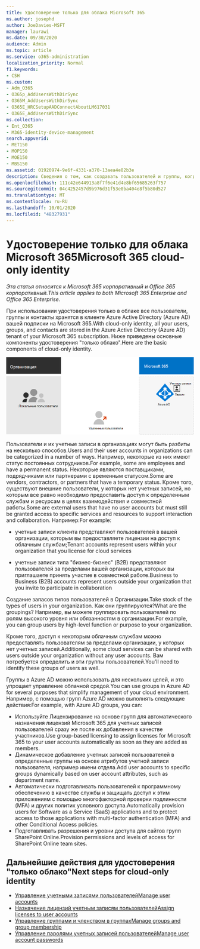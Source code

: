 ```yaml
---
title: Удостоверение только для облака Microsoft 365
ms.author: josephd
author: JoeDavies-MSFT
manager: laurawi
ms.date: 09/30/2020
audience: Admin
ms.topic: article
ms.service: o365-administration
localization_priority: Normal
f1.keywords:
- CSH
ms.custom:
- Adm_O365
- O365p_AddUsersWithDirSync
- O365M_AddUsersWithDirSync
- O365E_HRCSetupAADConnectAboutLM617031
- O365E_AddUsersWithDirSync
ms.collection:
- Ent_O365
- M365-identity-device-management
search.appverid:
- MET150
- MOP150
- MOE150
- MBS150
ms.assetid: 01920974-9e6f-4331-a370-13aea4e82b3e
description: Сведения о том, как создавать пользователей и группы, когда ваша подписка на Microsoft 365 использует удостоверение, доступное только для облака.
ms.openlocfilehash: 111c42e644913a8f7f6e41d4e8bf65685263f757
ms.sourcegitcommit: 04c4252457d9b976d31f53e0ba404e8f5b80d527
ms.translationtype: MT
ms.contentlocale: ru-RU
ms.lasthandoff: 10/01/2020
ms.locfileid: "48327931"
---
```

# <a name="microsoft-365-cloud-only-identity"></a><span data-ttu-id="99b1a-103">Удостоверение только для облака Microsoft 365</span><span class="sxs-lookup"><span data-stu-id="99b1a-103">Microsoft 365 cloud-only identity</span></span>

<span data-ttu-id="99b1a-104">*Эта статья относится к Microsoft 365 корпоративный и Office 365 корпоративный.*</span><span class="sxs-lookup"><span data-stu-id="99b1a-104">*This article applies to both Microsoft 365 Enterprise and Office 365 Enterprise.*</span></span>

<span data-ttu-id="99b1a-105">При использовании удостоверения только в облаке все пользователи, группы и контакты хранятся в клиенте Azure Active Directory (Azure AD) вашей подписки на Microsoft 365.</span><span class="sxs-lookup"><span data-stu-id="99b1a-105">With cloud-only identity, all your users, groups, and contacts are stored in the Azure Active Directory (Azure AD) tenant of your Microsoft 365 subscription.</span></span> <span data-ttu-id="99b1a-106">Ниже приведены основные компоненты удостоверения "только облако".</span><span class="sxs-lookup"><span data-stu-id="99b1a-106">Here are the basic components of cloud-only identity.</span></span>
 
![Основные компоненты удостоверения "только облако"](../media/about-microsoft-365-identity/cloud-only-identity.png)

<span data-ttu-id="99b1a-108">Пользователи и их учетные записи в организациях могут быть разбиты на несколько способов.</span><span class="sxs-lookup"><span data-stu-id="99b1a-108">Users and their user accounts in organizations can be categorized in a number of ways.</span></span> <span data-ttu-id="99b1a-109">Например, некоторые из них имеют статус постоянных сотрудников.</span><span class="sxs-lookup"><span data-stu-id="99b1a-109">For example, some are employees and have a permanent status.</span></span> <span data-ttu-id="99b1a-110">Некоторые являются поставщиками, подрядчиками или партнерами с временным статусом.</span><span class="sxs-lookup"><span data-stu-id="99b1a-110">Some are vendors, contractors, or partners that have a temporary status.</span></span> <span data-ttu-id="99b1a-111">Кроме того, существуют внешние пользователи, у которых нет учетных записей, но которым все равно необходимо предоставить доступ к определенным службам и ресурсам в целях взаимодействия и совместной работы.</span><span class="sxs-lookup"><span data-stu-id="99b1a-111">Some are external users that have no user accounts but must still be granted access to specific services and resources to support interaction and collaboration.</span></span> <span data-ttu-id="99b1a-112">Например:</span><span class="sxs-lookup"><span data-stu-id="99b1a-112">For example:</span></span>

- <span data-ttu-id="99b1a-113">учетные записи клиента представляют пользователей в вашей организации, которым вы предоставляете лицензии на доступ к облачным службам;</span><span class="sxs-lookup"><span data-stu-id="99b1a-113">Tenant accounts represent users within your organization that you license for cloud services</span></span>

- <span data-ttu-id="99b1a-114">учетные записи типа "бизнес-бизнес" (B2B) представляют пользователей за пределами вашей организации, которых вы приглашаете принять участие в совместной работе.</span><span class="sxs-lookup"><span data-stu-id="99b1a-114">Business to Business (B2B) accounts represent users outside your organization that you invite to participate in collaboration</span></span>

<span data-ttu-id="99b1a-115">Создание запасов типов пользователей в Организации.</span><span class="sxs-lookup"><span data-stu-id="99b1a-115">Take stock of the types of users in your organization.</span></span> <span data-ttu-id="99b1a-116">Как они группируются?</span><span class="sxs-lookup"><span data-stu-id="99b1a-116">What are the groupings?</span></span> <span data-ttu-id="99b1a-117">Например, вы можете группировать пользователей по ролям высокого уровня или обязанностям в организации.</span><span class="sxs-lookup"><span data-stu-id="99b1a-117">For example, you can group users by high-level function or purpose to your organization.</span></span>

<span data-ttu-id="99b1a-118">Кроме того, доступ к некоторым облачным службам можно предоставлять пользователям за пределами организации, у которых нет учетных записей.</span><span class="sxs-lookup"><span data-stu-id="99b1a-118">Additionally, some cloud services can be shared with users outside your organization without any user accounts.</span></span> <span data-ttu-id="99b1a-119">Вам потребуется определить и эти группы пользователей.</span><span class="sxs-lookup"><span data-stu-id="99b1a-119">You'll need to identify these groups of users as well.</span></span>

<span data-ttu-id="99b1a-120">Группы в Azure AD можно использовать для нескольких целей, и это упрощает управление облачной средой.</span><span class="sxs-lookup"><span data-stu-id="99b1a-120">You can use groups in Azure AD for several purposes that simplify management of your cloud environment.</span></span> <span data-ttu-id="99b1a-121">Например, с помощью групп Azure AD можно выполнять следующие действия:</span><span class="sxs-lookup"><span data-stu-id="99b1a-121">For example, with Azure AD groups, you can:</span></span>

- <span data-ttu-id="99b1a-122">Используйте Лицензирование на основе групп для автоматического назначения лицензий Microsoft 365 для учетных записей пользователей сразу же после их добавления в качестве участников.</span><span class="sxs-lookup"><span data-stu-id="99b1a-122">Use group-based licensing to assign licenses for Microsoft 365 to your user accounts automatically as soon as they are added as members.</span></span>
- <span data-ttu-id="99b1a-123">Динамическое добавление учетных записей пользователей в определенные группы на основе атрибутов учетной записи пользователя, например имени отдела.</span><span class="sxs-lookup"><span data-stu-id="99b1a-123">Add user accounts to specific groups dynamically based on user account attributes, such as department name.</span></span>
- <span data-ttu-id="99b1a-124">Автоматически подготавливать пользователей к программному обеспечению в качестве службы и защищать доступ к этим приложениям с помощью многофакторной проверки подлинности (MFA) и других политик условного доступа.</span><span class="sxs-lookup"><span data-stu-id="99b1a-124">Automatically provision users for Software as a Service (SaaS) applications and to protect access to those applications with multi-factor authentication (MFA) and other Conditional Access policies.</span></span>
- <span data-ttu-id="99b1a-125">Подготавливать разрешения и уровни доступа для сайтов групп SharePoint Online.</span><span class="sxs-lookup"><span data-stu-id="99b1a-125">Provision permissions and levels of access for SharePoint Online team sites.</span></span>

## <a name="next-steps-for-cloud-only-identity"></a><span data-ttu-id="99b1a-126">Дальнейшие действия для удостоверения "только облако"</span><span class="sxs-lookup"><span data-stu-id="99b1a-126">Next steps for cloud-only identity</span></span>

- [<span data-ttu-id="99b1a-127">Управление учетными записями пользователей</span><span class="sxs-lookup"><span data-stu-id="99b1a-127">Manage user accounts</span></span>](manage-microsoft-365-accounts.md)
- [<span data-ttu-id="99b1a-128">Назначение лицензий учетным записям пользователей</span><span class="sxs-lookup"><span data-stu-id="99b1a-128">Assign licenses to user accounts</span></span>](assign-licenses-to-user-accounts.md)
- [<span data-ttu-id="99b1a-129">Управление группами и членством в группах</span><span class="sxs-lookup"><span data-stu-id="99b1a-129">Manage groups and group membership</span></span>](manage-microsoft-365-groups.md)
- [<span data-ttu-id="99b1a-130">Управление паролями учетных записей пользователей</span><span class="sxs-lookup"><span data-stu-id="99b1a-130">Manage user account passwords</span></span>](manage-microsoft-365-passwords.md)
